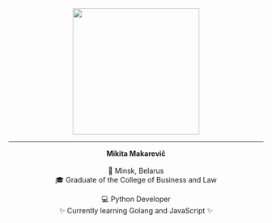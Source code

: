 <div align="center">
  <img src="https://media.tenor.com/6HklNunU494AAAAi/peach-goma.gif" width="250"/>
</div>
<hr>

<div align="center">
  
  **Mikita Makarevič**  
  <br>
  🌃 Minsk, Belarus  
  🎓 Graduate of the College of Business and Law
  
  💻 Python Developer  
  ✨ Currently learning Golang and JavaScript ✨
</div>


<!-- <div align="right">
  <img src="https://media.tenor.com/8E7-GkyjKY0AAAAi/github-sticker.gif" width="250"/>
</div> -->

<!--
**bondela/bondela** is a ✨ _special_ ✨ repository because its `README.md` (this file) appears on your GitHub profile.

Here are some ideas to get you started:

- 🔭 I’m currently working on ...
- 🌱 I’m currently learning ...
- 👯 I’m looking to collaborate on ...
- 🤔 I’m looking for help with ...
- 💬 Ask me about ...
- 📫 How to reach me: ...
- 😄 Pronouns: ...
- ⚡ Fun fact: ...
-->
